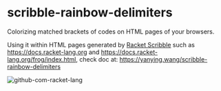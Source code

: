 scribble-rainbow-delimiters
===========================
Colorizing matched brackets of codes on HTML pages of your browsers.


Using it within HTML pages generated by [Racket Scribble](https://docs.racket-lang.org/scribble/) such as
<https://docs.racket-lang.org> and <https://docs.racket-lang.org/frog/index.html>,
 check doc at: https://yanying.wang/scribble-rainbow-delimiters


![github-com-racket-lang](https://raw.githubusercontent.com/yanyingwang/scribble-rainbow-delimiters/master/screenshot/github-com.gif)



